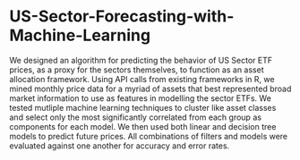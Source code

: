 # US-Sector-Forecasting-with-Machine-Learning
We designed an algorithm for predicting the behavior of US Sector ETF prices, as a proxy for the sectors themselves, to function as an asset allocation framework. Using API calls from existing frameworks in R, we mined monthly price data for a myriad of assets that best represented broad market information to use as features in modelling the sector ETFs. We tested mutliple machine learning techniques to cluster like asset classes and select only the most significantly correlated from each group as components for each model. We then used both linear and decision tree models to predict future prices. All combinations of filters and models were evaluated against one another for accuracy and error rates.
